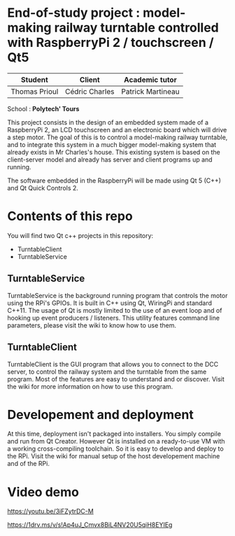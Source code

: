 # End-of-study project : model-making railway turntable controlled with RaspberryPi 2 / touchscreen / Qt5

Student       | Client         | Academic tutor
------------- | -------------- | -----------------
Thomas Prioul | Cédric Charles | Patrick Martineau

School : __Polytech' Tours__

This project consists in the design of an embedded system made of a RaspberryPi 2, an LCD touchscreen and an electronic board which will drive a step motor. The goal of this is to control a model-making railway turntable, and to integrate this system in a much bigger model-making system that already exists in Mr Charles's house. This existing system is based on the client-server model and already has server and client programs up and running.

The software embedded in the RaspberryPi will be made using Qt 5 (C++) and Qt Quick Controls 2. 

# Contents of this repo

You will find two Qt c++ projects in this repository:
* TurntableClient
* TurntableService

## TurntableService
TurntableService is the background running program that controls the motor using the RPi's GPIOs. It is built in C++ using Qt, WiringPi and standard C++11. The usage of Qt is mostly limited to the use of an event loop and of hooking up event producers / listeners.
This utility features command line parameters, please visit the wiki to know how to use them.

## TurntableClient
TurntableClient is the GUI program that allows you to connect to the DCC server, to control the railway system and the turntable from the same program. Most of the features are easy to understand and or discover. Visit the wiki for more information on how to use this program.

# Developement and deployment

At this time, deployment isn't packaged into installers. You simply compile and run from Qt Creator.
However Qt is installed on a ready-to-use VM with a working cross-compiling toolchain. So it is easy to develop and deploy to the RPi.
Visit the wiki for manual setup of the host developement machine and of the RPi.

# Video demo
https://youtu.be/3iFZytrDC-M  

https://1drv.ms/v/s!Ap4uJ_Cmvx8BiL4NV20U5qiH8EYIEg
